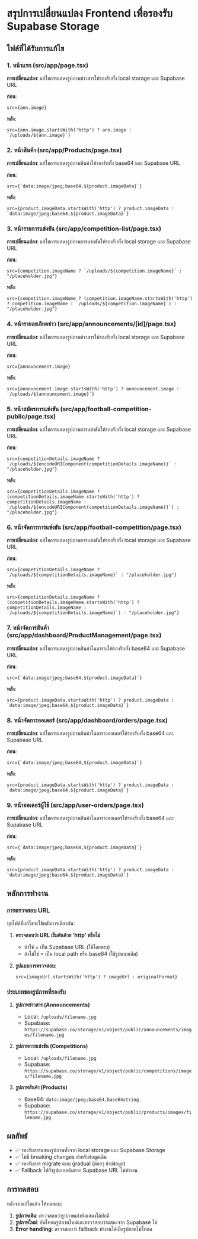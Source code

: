 # สรุปการเปลี่ยนแปลง Frontend เพื่อรองรับ Supabase Storage

## ไฟล์ที่ได้รับการแก้ไข

### 1. หน้าแรก (src/app/page.tsx)
**การเปลี่ยนแปลง**: แก้ไขการแสดงรูปภาพข่าวสารให้รองรับทั้ง local storage และ Supabase URL

**ก่อน**:
```tsx
src={ann.image}
```

**หลัง**:
```tsx
src={ann.image.startsWith('http') ? ann.image : `/uploads/${ann.image}`}
```

### 2. หน้าสินค้า (src/app/Products/page.tsx)
**การเปลี่ยนแปลง**: แก้ไขการแสดงรูปภาพสินค้าให้รองรับทั้ง base64 และ Supabase URL

**ก่อน**:
```tsx
src={`data:image/jpeg;base64,${product.imageData}`}
```

**หลัง**:
```tsx
src={product.imageData.startsWith('http') ? product.imageData : `data:image/jpeg;base64,${product.imageData}`}
```

### 3. หน้ารายการแข่งขัน (src/app/competition-list/page.tsx)
**การเปลี่ยนแปลง**: แก้ไขการแสดงรูปภาพการแข่งขันให้รองรับทั้ง local storage และ Supabase URL

**ก่อน**:
```tsx
src={competition.imageName ? `/uploads/${competition.imageName}` : "/placeholder.jpg"}
```

**หลัง**:
```tsx
src={competition.imageName ? (competition.imageName.startsWith('http') ? competition.imageName : `/uploads/${competition.imageName}`) : "/placeholder.jpg"}
```

### 4. หน้ารายละเอียดข่าว (src/app/announcements/[id]/page.tsx)
**การเปลี่ยนแปลง**: แก้ไขการแสดงรูปภาพข่าวสารให้รองรับทั้ง local storage และ Supabase URL

**ก่อน**:
```tsx
src={announcement.image}
```

**หลัง**:
```tsx
src={announcement.image.startsWith('http') ? announcement.image : `/uploads/${announcement.image}`}
```

### 5. หน้าสมัครการแข่งขัน (src/app/football-competition-public/page.tsx)
**การเปลี่ยนแปลง**: แก้ไขการแสดงรูปภาพการแข่งขันให้รองรับทั้ง local storage และ Supabase URL

**ก่อน**:
```tsx
src={competitionDetails.imageName ? `/uploads/${encodeURIComponent(competitionDetails.imageName)}` : "/placeholder.jpg"}
```

**หลัง**:
```tsx
src={competitionDetails.imageName ? (competitionDetails.imageName.startsWith('http') ? competitionDetails.imageName : `/uploads/${encodeURIComponent(competitionDetails.imageName)}`) : "/placeholder.jpg"}
```

### 6. หน้าจัดการการแข่งขัน (src/app/football-competition/page.tsx)
**การเปลี่ยนแปลง**: แก้ไขการแสดงรูปภาพการแข่งขันให้รองรับทั้ง local storage และ Supabase URL

**ก่อน**:
```tsx
src={competitionDetails.imageName ? `/uploads/${competitionDetails.imageName}` : "/placeholder.jpg"}
```

**หลัง**:
```tsx
src={competitionDetails.imageName ? (competitionDetails.imageName.startsWith('http') ? competitionDetails.imageName : `/uploads/${competitionDetails.imageName}`) : "/placeholder.jpg"}
```

### 7. หน้าจัดการสินค้า (src/app/dashboard/ProductManagement/page.tsx)
**การเปลี่ยนแปลง**: แก้ไขการแสดงรูปภาพสินค้าในตารางให้รองรับทั้ง base64 และ Supabase URL

**ก่อน**:
```tsx
src={`data:image/jpeg;base64,${product.imageData}`}
```

**หลัง**:
```tsx
src={product.imageData.startsWith('http') ? product.imageData : `data:image/jpeg;base64,${product.imageData}`}
```

### 8. หน้าจัดการออเดอร์ (src/app/dashboard/orders/page.tsx)
**การเปลี่ยนแปลง**: แก้ไขการแสดงรูปภาพสินค้าในตารางออเดอร์ให้รองรับทั้ง base64 และ Supabase URL

**ก่อน**:
```tsx
src={`data:image/jpeg;base64,${product.imageData}`}
```

**หลัง**:
```tsx
src={product.imageData.startsWith('http') ? product.imageData : `data:image/jpeg;base64,${product.imageData}`}
```

### 9. หน้าออเดอร์ผู้ใช้ (src/app/user-orders/page.tsx)
**การเปลี่ยนแปลง**: แก้ไขการแสดงรูปภาพสินค้าในตารางออเดอร์ให้รองรับทั้ง base64 และ Supabase URL

**ก่อน**:
```tsx
src={`data:image/jpeg;base64,${product.imageData}`}
```

**หลัง**:
```tsx
src={product.imageData.startsWith('http') ? product.imageData : `data:image/jpeg;base64,${product.imageData}`}
```

## หลักการทำงาน

### การตรวจสอบ URL
ทุกไฟล์ที่แก้ไขจะใช้หลักการเดียวกัน:

1. **ตรวจสอบว่า URL เริ่มต้นด้วย 'http' หรือไม่**
   - ถ้าใช่ = เป็น Supabase URL (ใช้โดยตรง)
   - ถ้าไม่ใช่ = เป็น local path หรือ base64 (ใช้รูปแบบเดิม)

2. **รูปแบบการตรวจสอบ**:
   ```tsx
   src={imageUrl.startsWith('http') ? imageUrl : originalFormat}
   ```

### ประเภทของรูปภาพที่รองรับ

1. **รูปภาพข่าวสาร (Announcements)**
   - Local: `/uploads/filename.jpg`
   - Supabase: `https://supabase.co/storage/v1/object/public/announcements/images/filename.jpg`

2. **รูปภาพการแข่งขัน (Competitions)**
   - Local: `/uploads/filename.jpg`
   - Supabase: `https://supabase.co/storage/v1/object/public/competitions/images/filename.jpg`

3. **รูปภาพสินค้า (Products)**
   - Base64: `data:image/jpeg;base64,base64string`
   - Supabase: `https://supabase.co/storage/v1/object/public/products/images/filename.jpg`

## ผลลัพธ์

- ✅ รองรับการแสดงรูปภาพทั้งจาก local storage และ Supabase Storage
- ✅ ไม่มี breaking changes สำหรับข้อมูลเดิม
- ✅ รองรับการ migrate แบบ gradual (ค่อยๆ ย้ายข้อมูล)
- ✅ Fallback ไปยังรูปแบบเดิมหาก Supabase URL ไม่ทำงาน

## การทดสอบ

หลังจากแก้ไขแล้ว ให้ทดสอบ:

1. **รูปภาพเดิม**: ตรวจสอบว่ารูปภาพเก่ายังแสดงได้ปกติ
2. **รูปภาพใหม่**: อัพโหลดรูปภาพใหม่และตรวจสอบว่าแสดงจาก Supabase ได้
3. **Error handling**: ตรวจสอบว่า fallback ทำงานได้เมื่อรูปภาพไม่โหลด

